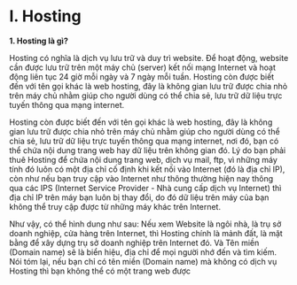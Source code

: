 # I. Hosting

**1. Hosting là gì?**

Hosting có nghĩa là dịch vụ lưu trữ và duy trì website. Để hoạt động, website cần được lưu trữ trên một máy chủ (server) kết nối mạng Internet và hoạt động liên tục 24 giờ mỗi ngày và 7 ngày mỗi tuần. Hosting còn được biết đến với tên gọi khác là web hosting, đây là không gian lưu trữ được chia nhỏ trên máy chủ nhằm giúp cho người dùng có thể chia sẻ, lưu trữ dữ liệu trực tuyến thông qua mạng internet.

Hosting còn được biết đến với tên gọi khác là web hosting, đây là không gian lưu trữ được chia nhỏ trên máy chủ nhằm giúp cho người dùng có thể chia sẻ, lưu trữ dữ liệu trực tuyến thông qua mạng internet, nơi đó, bạn có thể chứa nội dung trang web hay dữ liệu trên không gian đó. Lý do bạn phải thuê Hosting để chứa nội dung trang web, dịch vụ mail, ftp, vì những máy tính đó luôn có một địa chỉ cố định khi kết nối vào Internet (đó là địa chỉ IP), còn như nếu bạn truy cập vào Internet như thông thường hiện nay thông qua các IPS (Internet Service Provider - Nhà cung cấp dịch vụ Internet) thì địa chỉ IP trên máy bạn luôn bị thay đổi, do đó dữ liệu trên máy của bạn không thể truy cập được từ những máy khác trên Internet.
 
Như vậy, có thể hình dung như sau: Nếu xem Website là ngôi nhà, là trụ sở doanh nghiệp, cửa hàng trên Internet, thì Hosting chính là mảnh đất, là mặt bằng để xây dựng trụ sở doanh nghiệp trên Internet đó. Và Tên miền (Domain name) sẽ là biển hiệu, địa chỉ để mọi người nhớ đến và tìm kiếm. Nói tóm lại, nếu bạn chỉ có tên miền (Domain name) mà không có dịch vụ Hosting thì bạn không thể có một trang web được
